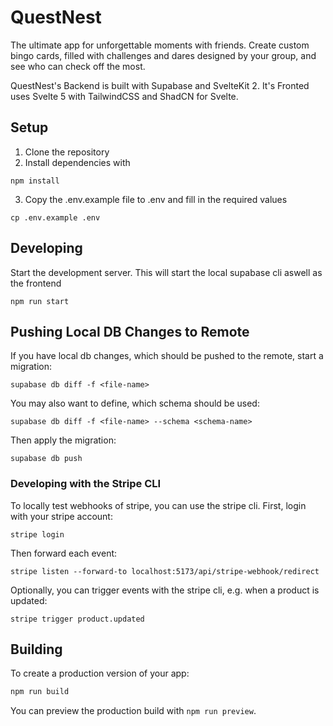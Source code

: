# QuestNest
The ultimate app for unforgettable moments with friends. Create custom bingo cards, filled with challenges and dares designed by your group, and see who can check off the most.

QuestNest's Backend is built with Supabase and SvelteKit 2. It's Fronted uses Svelte 5 with TailwindCSS and ShadCN for Svelte.


## Setup 

1. Clone the repository
2. Install dependencies with 
```shell
npm install
```
3. Copy the .env.example file to .env and fill in the required values
```shell
cp .env.example .env
```


## Developing

Start the development server. This will start the local supabase cli aswell as the frontend
```shell
npm run start
```

## Pushing Local DB Changes to Remote
If you have local db changes, which should be pushed to the remote, start a migration:
```shell
supabase db diff -f <file-name>
```

You may also want to define, which schema should be used:
```shell
supabase db diff -f <file-name> --schema <schema-name>
```

Then apply the migration:
```shell
supabase db push
```

### Developing with the Stripe CLI
To locally test webhooks of stripe, you can use the stripe cli. First, login with your stripe account:
```shell
stripe login
```

Then forward each event:
```shell
stripe listen --forward-to localhost:5173/api/stripe-webhook/redirect
```

Optionally, you can trigger events with the stripe cli, e.g. when a product is updated:
```shell
stripe trigger product.updated
```

## Building

To create a production version of your app:

```bash
npm run build
```

You can preview the production build with `npm run preview`.


